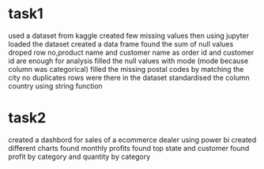 # task1
used a dataset from kaggle
created few missing values 
then using jupyter loaded the dataset
created a data frame
found the sum of null values
droped row no,product name and customer name as order id and customer id are enough for analysis
filled the null values with mode (mode because column was categorical)
filled the missing postal codes by matching the city
no duplicates rows were there in the dataset
standardised the column country using string function 


# task2
created a dashbord for sales of a ecommerce dealer using power bi
created different charts
found monthly profits
found top state and customer
found profit by category and quantity by category

